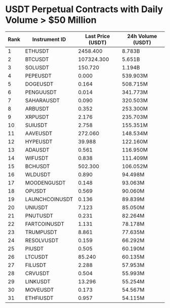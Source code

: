 # USDT Perpetual Contracts with Daily Volume > $50 Million

| Rank | Instrument ID | Last Price (USDT) | 24h Volume (USDT) |
|------|---------------|-------------------|-------------------|
| 1 | ETHUSDT | 2458.400 | 8.783B |
| 2 | BTCUSDT | 107324.300 | 5.651B |
| 3 | SOLUSDT | 150.720 | 1.194B |
| 4 | PEPEUSDT | 0.000 | 539.903M |
| 5 | DOGEUSDT | 0.164 | 508.715M |
| 6 | PENGUUSDT | 0.014 | 341.773M |
| 7 | SAHARAUSDT | 0.090 | 320.503M |
| 8 | ARBUSDT | 0.352 | 253.300M |
| 9 | XRPUSDT | 2.176 | 235.703M |
| 10 | SUIUSDT | 2.758 | 155.351M |
| 11 | AAVEUSDT | 272.060 | 148.534M |
| 12 | HYPEUSDT | 39.988 | 122.160M |
| 13 | ADAUSDT | 0.561 | 116.950M |
| 14 | WIFUSDT | 0.838 | 111.409M |
| 15 | BCHUSDT | 502.300 | 106.052M |
| 16 | WLDUSDT | 0.890 | 94.498M |
| 17 | MOODENGUSDT | 0.148 | 93.063M |
| 18 | OPUSDT | 0.569 | 90.060M |
| 19 | LAUNCHCOINUSDT | 0.136 | 89.839M |
| 20 | UNIUSDT | 7.123 | 85.050M |
| 21 | PNUTUSDT | 0.231 | 82.264M |
| 22 | FARTCOINUSDT | 1.131 | 78.178M |
| 23 | TRUMPUSDT | 8.861 | 77.635M |
| 24 | RESOLVUSDT | 0.159 | 66.292M |
| 25 | PIUSDT | 0.505 | 60.190M |
| 26 | LTCUSDT | 85.240 | 60.135M |
| 27 | FILUSDT | 2.288 | 57.953M |
| 28 | CRVUSDT | 0.504 | 55.993M |
| 29 | LINKUSDT | 13.296 | 55.254M |
| 30 | MOVEUSDT | 0.173 | 54.567M |
| 31 | ETHFIUSDT | 0.957 | 54.115M |
